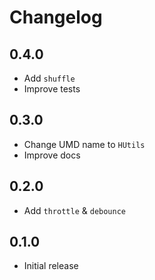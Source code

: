# Changelog

## 0.4.0

- Add `shuffle`
- Improve tests

## 0.3.0

- Change UMD name to `HUtils`
- Improve docs

## 0.2.0

- Add `throttle` & `debounce`

## 0.1.0

- Initial release
